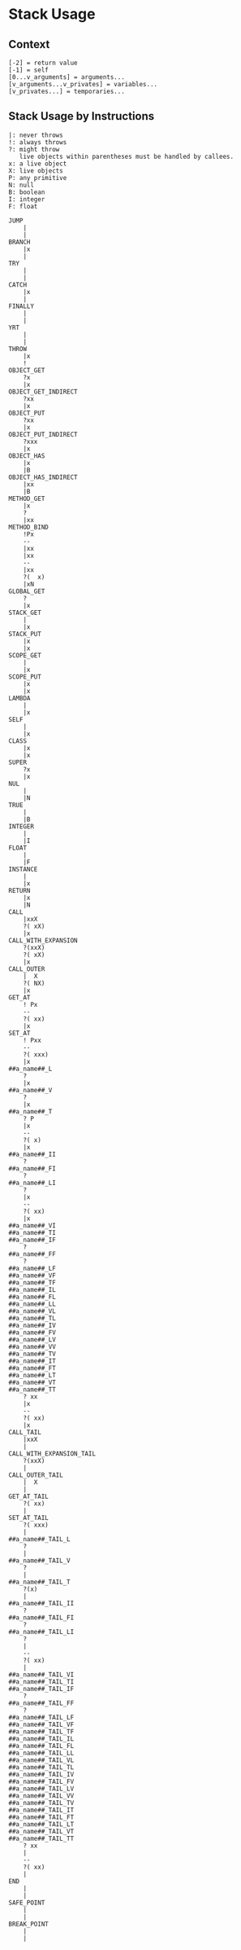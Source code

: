 # Stack Usage

## Context

    [-2] = return value
    [-1] = self
    [0...v_arguments] = arguments...
    [v_arguments...v_privates] = variables...
    [v_privates...] = temporaries...

## Stack Usage by Instructions

    |: never throws
    !: always throws
    ?: might throw
       live objects within parentheses must be handled by callees.
    x: a live object
    X: live objects
    P: any primitive
    N: null
    B: boolean
    I: integer
    F: float

    JUMP
        |
        |
    BRANCH
        |x
        |
    TRY
        |
        |
    CATCH
        |x
        |
    FINALLY
        |
        |
    YRT
        |
        |
    THROW
        |x
        !
    OBJECT_GET
        ?x
        |x
    OBJECT_GET_INDIRECT
        ?xx
        |x
    OBJECT_PUT
        ?xx
        |x
    OBJECT_PUT_INDIRECT
        ?xxx
        |x
    OBJECT_HAS
        |x
        |B
    OBJECT_HAS_INDIRECT
        |xx
        |B
    METHOD_GET
        |x
        ?
        |xx
    METHOD_BIND
        !Px
        --
        |xx
        |xx
        --
        |xx
        ?(  x)
        |xN
    GLOBAL_GET
        ?
        |x
    STACK_GET
        |
        |x
    STACK_PUT
        |x
        |x
    SCOPE_GET
        |
        |x
    SCOPE_PUT
        |x
        |x
    LAMBDA
        |
        |x
    SELF
        |
        |x
    CLASS
        |x
        |x
    SUPER
        ?x
        |x
    NUL
        |
        |N
    TRUE
        |
        |B
    INTEGER
        |
        |I
    FLOAT
        |
        |F
    INSTANCE
        |
        |x
    RETURN
        |x
        |N
    CALL
        |xxX
        ?( xX)
        |x
    CALL_WITH_EXPANSION
        ?(xxX)
        ?( xX)
        |x
    CALL_OUTER
        |  X
        ?( NX)
        |x
    GET_AT
        ! Px
        --
        ?( xx)
        |x
    SET_AT
        ! Pxx
        --
        ?( xxx)
        |x
    ##a_name##_L
        ?
        |x
    ##a_name##_V
        ?
        |x
    ##a_name##_T
        ? P
        |x
        --
        ?( x)
        |x
    ##a_name##_II
        ?
    ##a_name##_FI
        ?
    ##a_name##_LI
        ?
        |x
        --
        ?( xx)
        |x
    ##a_name##_VI
    ##a_name##_TI
    ##a_name##_IF
        ?
    ##a_name##_FF
        ?
    ##a_name##_LF
    ##a_name##_VF
    ##a_name##_TF
    ##a_name##_IL
    ##a_name##_FL
    ##a_name##_LL
    ##a_name##_VL
    ##a_name##_TL
    ##a_name##_IV
    ##a_name##_FV
    ##a_name##_LV
    ##a_name##_VV
    ##a_name##_TV
    ##a_name##_IT
    ##a_name##_FT
    ##a_name##_LT
    ##a_name##_VT
    ##a_name##_TT
        ? xx
        |x
        --
        ?( xx)
        |x
    CALL_TAIL
        |xxX
        |
    CALL_WITH_EXPANSION_TAIL
        ?(xxX)
        |
    CALL_OUTER_TAIL
        |  X
        |
    GET_AT_TAIL
        ?( xx)
        |
    SET_AT_TAIL
        ?( xxx)
        |
    ##a_name##_TAIL_L
        ?
        |
    ##a_name##_TAIL_V
        ?
        |
    ##a_name##_TAIL_T
        ?(x)
        |
    ##a_name##_TAIL_II
        ?
    ##a_name##_TAIL_FI
        ?
    ##a_name##_TAIL_LI
        ?
        |
        --
        ?( xx)
        |
    ##a_name##_TAIL_VI
    ##a_name##_TAIL_TI
    ##a_name##_TAIL_IF
        ?
    ##a_name##_TAIL_FF
        ?
    ##a_name##_TAIL_LF
    ##a_name##_TAIL_VF
    ##a_name##_TAIL_TF
    ##a_name##_TAIL_IL
    ##a_name##_TAIL_FL
    ##a_name##_TAIL_LL
    ##a_name##_TAIL_VL
    ##a_name##_TAIL_TL
    ##a_name##_TAIL_IV
    ##a_name##_TAIL_FV
    ##a_name##_TAIL_LV
    ##a_name##_TAIL_VV
    ##a_name##_TAIL_TV
    ##a_name##_TAIL_IT
    ##a_name##_TAIL_FT
    ##a_name##_TAIL_LT
    ##a_name##_TAIL_VT
    ##a_name##_TAIL_TT
        ? xx
        |
        --
        ?( xx)
        |
    END
        |
        |
    SAFE_POINT
        |
        |
    BREAK_POINT
        |
        |
